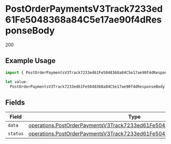 # PostOrderPaymentsV3Track7233ed61Fe5048368a84C5e17ae90f4dResponseBody

200

## Example Usage

```typescript
import { PostOrderPaymentsV3Track7233ed61Fe5048368a84C5e17ae90f4dResponseBody } from "@dhaba/safepay-ts/models/operations";

let value:
  PostOrderPaymentsV3Track7233ed61Fe5048368a84C5e17ae90f4dResponseBody = {};
```

## Fields

| Field                                                                                                                                                                  | Type                                                                                                                                                                   | Required                                                                                                                                                               | Description                                                                                                                                                            |
| ---------------------------------------------------------------------------------------------------------------------------------------------------------------------- | ---------------------------------------------------------------------------------------------------------------------------------------------------------------------- | ---------------------------------------------------------------------------------------------------------------------------------------------------------------------- | ---------------------------------------------------------------------------------------------------------------------------------------------------------------------- |
| `data`                                                                                                                                                                 | [operations.PostOrderPaymentsV3Track7233ed61Fe5048368a84C5e17ae90f4dData](../../models/operations/postorderpaymentsv3track7233ed61fe5048368a84c5e17ae90f4ddata.md)     | :heavy_minus_sign:                                                                                                                                                     | N/A                                                                                                                                                                    |
| `status`                                                                                                                                                               | [operations.PostOrderPaymentsV3Track7233ed61Fe5048368a84C5e17ae90f4dStatus](../../models/operations/postorderpaymentsv3track7233ed61fe5048368a84c5e17ae90f4dstatus.md) | :heavy_minus_sign:                                                                                                                                                     | N/A                                                                                                                                                                    |
